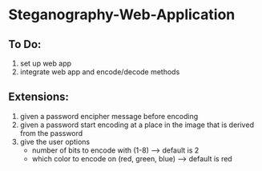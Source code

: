 # Steganography-Web-Application
## To Do:
 1. set up web app
 2. integrate web app and encode/decode methods
 
## Extensions:
 1. given a password encipher message before encoding
 2. given a password start encoding at a place in the image that is derived from the password
 3. give the user options
    * number of bits to encode with (1-8) --> default is 2
    * which color to encode on (red, green, blue) --> default is red
